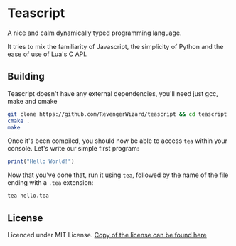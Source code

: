 # Teascript

A nice and calm dynamically typed programming language. 

It tries to mix the familiarity of Javascript, the simplicity of Python and the ease of use of Lua's C API.

## Building

Teascript doesn't have any external dependencies, you'll need just gcc, make and cmake

```bash
git clone https://github.com/RevengerWizard/teascript && cd teascript
cmake .
make
```

Once it's been compiled, you should now be able to access `tea` within your console. Let's write our simple first program:

```js
print("Hello World!")
```

Now that you've done that, run it using `tea`, followed by the name of the file ending with a `.tea` extension:

```bash
tea hello.tea
```

## License

Licenced under MIT License. [Copy of the license can be found here](https://github.com/RevengerWizard/teascript/blob/master/LICENSE)
